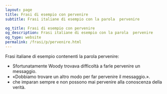 ```yaml
---
layout: page
title: Frasi di esempio con pervenire 
subtitle: Frasi italiane di esempio con la parola  pervenire

og_title: Frasi di esempio con pervenire 
og_description: Frasi italiane di esempio con la parola  pervenire
og_type: website
permalink: /frasi/p/pervenire.html
---
```


Frasi italiane di esempio contenenti la parola pervenire:


- Sfortunatamente Woody trovava difficoltà a farle pervenire un messaggio.
- «Dobbiamo trovare un altro modo per far pervenire il messaggio.».
- che imparan sempre e non possono mai pervenire alla conoscenza della verità.
